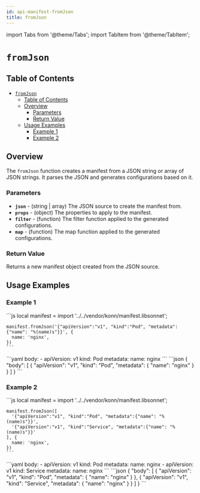```yaml
---
id: api-manifest-fromJson
title: fromJson
---
```


import Tabs from '@theme/Tabs';
import TabItem from '@theme/TabItem';

# `fromJson`

## Table of Contents
- [`fromJson`](#fromjson)
  - [Table of Contents](#table-of-contents)
  - [Overview](#overview)
    - [Parameters](#parameters)
    - [Return Value](#return-value)
  - [Usage Examples](#usage-examples)
    - [Example 1](#example-1)
    - [Example 2](#example-2)

## Overview
The `fromJson` function creates a manifest from a JSON string or array of JSON strings. It parses the JSON and generates configurations based on it.

### Parameters
- **`json`** - (string | array) The JSON source to create the manifest from.
- **`props`** - (object) The properties to apply to the manifest.
- **`filter`** - (function) The filter function applied to the generated configurations.
- **`map`** - (function) The map function applied to the generated configurations.

### Return Value
Returns a new manifest object created from the JSON source.

## Usage Examples

### Example 1
<Tabs>
  <TabItem value="jsonnet" label="Jsonnet" default>
    ```js
    local manifest = import '../../vendor/konn/manifest.libsonnet';

    manifest.fromJson('{"apiVersion":"v1", "kind":"Pod", "metadata":{"name": "%(name)s"}}', {
      name: 'nginx',
    })
    ``` 
  </TabItem>
  <TabItem value="yaml" label="YAML Output">
    ```yaml
    body:
      - apiVersion: v1
        kind: Pod
        metadata:
          name: nginx
    ```
  </TabItem>
  <TabItem value="json" label="JSON Output">
    ```json
    {
       "body": [
          {
             "apiVersion": "v1",
             "kind": "Pod",
             "metadata": {
                "name": "nginx"
             }
          }
       ]
    }
    ```
  </TabItem>
</Tabs>

### Example 2
<Tabs>
  <TabItem value="jsonnet" label="Jsonnet" default>
    ```js
    local manifest = import '../../vendor/konn/manifest.libsonnet';

    manifest.fromJson([
      '{"apiVersion":"v1", "kind":"Pod", "metadata":{"name": "%(name)s"}}',
      '{"apiVersion":"v1", "kind":"Service", "metadata":{"name": "%(name)s"}}'
    ], {
      name: 'nginx',
    })
    ``` 
  </TabItem>
  <TabItem value="yaml" label="YAML Output">
    ```yaml
    body:
      - apiVersion: v1
        kind: Pod
        metadata:
          name: nginx
      - apiVersion: v1
        kind: Service
        metadata:
          name: nginx
    ```
  </TabItem>
  <TabItem value="json" label="JSON Output">
    ```json
    {
       "body": [
          {
             "apiVersion": "v1",
             "kind": "Pod",
             "metadata": {
                "name": "nginx"
             }
          },
          {
             "apiVersion": "v1",
             "kind": "Service",
             "metadata": {
                "name": "nginx"
             }
          }
       ]
    }
    ```
  </TabItem>
</Tabs>